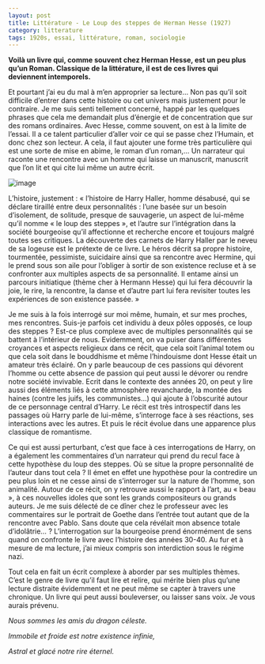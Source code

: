 ```yaml
---
layout: post
title: Littérature - Le Loup des steppes de Herman Hesse (1927)
category: litterature
tags: 1920s, essai, littérature, roman, sociologie
---
```


**Voilà un livre qui, comme souvent chez Herman Hesse, est un peu plus qu’un Roman. Classique de la littérature, il est de ces livres qui deviennent intemporels.**

Et pourtant j’ai eu du mal à m’en approprier sa lecture… Non pas qu’il soit difficile d’entrer dans cette histoire ou cet univers mais justement pour le contraire. Je me suis senti tellement concerné, happé par les quelques phrases que cela me demandait plus d’énergie et de concentration que sur des romans ordinaires. Avec Hesse, comme souvent, on est à la limite de l’essai. Il a ce talent particulier d’aller voir ce qui se passe chez l’Humain, et donc chez son lecteur. A cela, il faut ajouter une forme très particulière qui est une sorte de mise en abime, le roman d’un roman,… Un narrateur qui raconte une rencontre avec un homme qui laisse un manuscrit, manuscrit que l’on lit et qui cite lui même un autre écrit.

![image](https://filedn.eu/llqi9IBxlYouGRXYG2xlROb/img/2020/loupdessteppes.jpg)

L’histoire, justement : « l’histoire de Harry Haller, homme désabusé, qui se déclare tiraillé entre deux personnalités : l’une basée sur un besoin d’isolement, de solitude, presque de sauvagerie, un aspect de lui-même qu’il nomme « le loup des steppes », et l’autre sur l’intégration dans la société bourgeoise qu’il affectionne et recherche encore et toujours malgré toutes ses critiques. La découverte des carnets de Harry Haller par le neveu de sa logeuse est le prétexte de ce livre. Le héros décrit sa propre histoire, tourmentée, pessimiste, suicidaire ainsi que sa rencontre avec Hermine, qui le prend sous son aile pour l’obliger à sortir de son existence recluse et à se confronter aux multiples aspects de sa personnalité. Il entame ainsi un parcours initiatique (thème cher à Hermann Hesse) qui lui fera découvrir la joie, le rire, la rencontre, la danse et d’autre part lui fera revisiter toutes les expériences de son existence passée. »

Je me suis à la fois interrogé sur moi même, humain, et sur mes proches, mes rencontres. Suis-je parfois cet individu à deux pôles opposés, ce loup des steppes ? Est-ce plus complexe avec de multiples personnalités qui se battent à l’intérieur de nous. Evidemment, on va puiser dans différentes croyances et aspects religieux dans ce récit, que cela soit l’animal totem ou que cela soit dans le bouddhisme et même l’hindouisme dont Hesse était un amateur très éclairé. On y parle beaucoup de ces passions qui dévorent l’homme ou cette absence de passion qui peut aussi le dévorer ou rendre notre société invivable. Ecrit dans le contexte des années 20, on peut y lire aussi des éléments liés à cette atmosphère revancharde, la montée des haines (contre les juifs, les communistes…) qui ajoute à l’obscurité autour de ce personnage central d’Harry. Le récit est très introspectif dans les passages où Harry parle de lui-même, s’interroge face à ses réactions, ses interactions avec les autres. Et puis le récit évolue dans une apparence plus classique de romantisme.

Ce qui est aussi perturbant, c’est que face à ces interrogations de Harry, on a également les commentaires d’un narrateur qui prend du recul face à cette hypothèse du loup des steppes. Où se situe la propre personnalité de l’auteur dans tout cela ? Il émet en effet une hypothèse pour la contredire un peu plus loin et ne cesse ainsi de s’interroger sur la nature de l’homme, son animalité. Autour de ce récit, on y retrouve aussi le rapport à l’art, au « beau », à ces nouvelles idoles que sont les grands compositeurs ou grands auteurs. Je me suis délecté de ce dîner chez le professeur avec les commentaires sur le portrait de Goethe dans l’entrée tout autant que de la rencontre avec Pablo. Sans doute que cela révélait mon absence totale d’idolâtrie… ? L’interrogation sur la bourgeoise prend énormément de sens quand on confronte le livre avec l’histoire des années 30-40. Au fur et à mesure de ma lecture, j’ai mieux compris son interdiction sous le régime nazi.

Tout cela en fait un écrit complexe à aborder par ses multiples thèmes. C’est le genre de livre qu’il faut lire et relire, qui mérite bien plus qu’une lecture distraite évidemment et ne peut même se capter à travers une chronique. Un livre qui peut aussi bouleverser, ou laisser sans voix. Je vous aurais prévenu.

*Nous sommes les amis du dragon céleste.*

*Immobile et froide est notre existence infinie,*

*Astral et glacé notre rire éternel.* 
